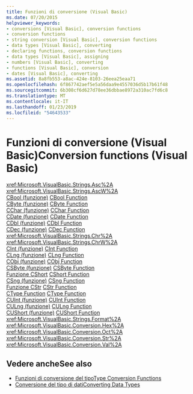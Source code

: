 ```yaml
---
title: Funzioni di conversione (Visual Basic)
ms.date: 07/20/2015
helpviewer_keywords:
- conversions [Visual Basic], conversion functions
- conversion functions
- string conversion [Visual Basic], conversion functions
- data types [Visual Basic], converting
- declaring functions, conversion functions
- data types [Visual Basic], assigning
- numbers [Visual Basic], converting
- functions [Visual Basic], conversion
- dates [Visual Basic], converting
ms.assetid: 8a8fb553-a8ac-424e-8103-26eea25eaa71
ms.openlocfilehash: 6f867742aef5e5a56daa9e4557036d5b17b61f48
ms.sourcegitcommit: 6b308cf6d627d78ee36dbbae8972a310ac7fd6c8
ms.translationtype: MT
ms.contentlocale: it-IT
ms.lasthandoff: 01/23/2019
ms.locfileid: "54643533"
---
```

# <a name="conversion-functions-visual-basic"></a><span data-ttu-id="e2fd1-102">Funzioni di conversione (Visual Basic)</span><span class="sxs-lookup"><span data-stu-id="e2fd1-102">Conversion functions (Visual Basic)</span></span>

<xref:Microsoft.VisualBasic.Strings.Asc%2A>   
<xref:Microsoft.VisualBasic.Strings.AscW%2A>   
<span data-ttu-id="e2fd1-103">[CBool (funzione)](../../../visual-basic/language-reference/functions/type-conversion-functions.md) </span><span class="sxs-lookup"><span data-stu-id="e2fd1-103">[CBool Function](../../../visual-basic/language-reference/functions/type-conversion-functions.md) </span></span>  
<span data-ttu-id="e2fd1-104">[CByte (funzione)](../../../visual-basic/language-reference/functions/type-conversion-functions.md) </span><span class="sxs-lookup"><span data-stu-id="e2fd1-104">[CByte Function](../../../visual-basic/language-reference/functions/type-conversion-functions.md) </span></span>  
<span data-ttu-id="e2fd1-105">[CChar (funzione)](../../../visual-basic/language-reference/functions/type-conversion-functions.md) </span><span class="sxs-lookup"><span data-stu-id="e2fd1-105">[CChar Function](../../../visual-basic/language-reference/functions/type-conversion-functions.md) </span></span>  
<span data-ttu-id="e2fd1-106">[CDate (funzione)](../../../visual-basic/language-reference/functions/type-conversion-functions.md) </span><span class="sxs-lookup"><span data-stu-id="e2fd1-106">[CDate Function](../../../visual-basic/language-reference/functions/type-conversion-functions.md) </span></span>  
<span data-ttu-id="e2fd1-107">[CDbl (funzione)](../../../visual-basic/language-reference/functions/type-conversion-functions.md) </span><span class="sxs-lookup"><span data-stu-id="e2fd1-107">[CDbl Function](../../../visual-basic/language-reference/functions/type-conversion-functions.md) </span></span>  
<span data-ttu-id="e2fd1-108">[CDec (funzione)](../../../visual-basic/language-reference/functions/type-conversion-functions.md) </span><span class="sxs-lookup"><span data-stu-id="e2fd1-108">[CDec Function](../../../visual-basic/language-reference/functions/type-conversion-functions.md) </span></span>  
<xref:Microsoft.VisualBasic.Strings.Chr%2A>   
<xref:Microsoft.VisualBasic.Strings.ChrW%2A>   
<span data-ttu-id="e2fd1-109">[CInt (funzione)](../../../visual-basic/language-reference/functions/type-conversion-functions.md) </span><span class="sxs-lookup"><span data-stu-id="e2fd1-109">[CInt Function](../../../visual-basic/language-reference/functions/type-conversion-functions.md) </span></span>  
<span data-ttu-id="e2fd1-110">[CLng (funzione)](../../../visual-basic/language-reference/functions/type-conversion-functions.md) </span><span class="sxs-lookup"><span data-stu-id="e2fd1-110">[CLng Function](../../../visual-basic/language-reference/functions/type-conversion-functions.md) </span></span>  
<span data-ttu-id="e2fd1-111">[CObj (funzione)](../../../visual-basic/language-reference/functions/type-conversion-functions.md) </span><span class="sxs-lookup"><span data-stu-id="e2fd1-111">[CObj Function](../../../visual-basic/language-reference/functions/type-conversion-functions.md) </span></span>  
<span data-ttu-id="e2fd1-112">[CSByte (funzione)](../../../visual-basic/language-reference/functions/type-conversion-functions.md) </span><span class="sxs-lookup"><span data-stu-id="e2fd1-112">[CSByte Function](../../../visual-basic/language-reference/functions/type-conversion-functions.md) </span></span>  
<span data-ttu-id="e2fd1-113">[Funzione CShort](../../../visual-basic/language-reference/functions/type-conversion-functions.md) </span><span class="sxs-lookup"><span data-stu-id="e2fd1-113">[CShort Function](../../../visual-basic/language-reference/functions/type-conversion-functions.md) </span></span>  
<span data-ttu-id="e2fd1-114">[CSng (funzione)](../../../visual-basic/language-reference/functions/type-conversion-functions.md) </span><span class="sxs-lookup"><span data-stu-id="e2fd1-114">[CSng Function](../../../visual-basic/language-reference/functions/type-conversion-functions.md) </span></span>  
<span data-ttu-id="e2fd1-115">[Funzione CStr](../../../visual-basic/language-reference/functions/type-conversion-functions.md) </span><span class="sxs-lookup"><span data-stu-id="e2fd1-115">[CStr Function](../../../visual-basic/language-reference/functions/type-conversion-functions.md) </span></span>  
<span data-ttu-id="e2fd1-116">[CType Function](../../../visual-basic/language-reference/functions/ctype-function.md) </span><span class="sxs-lookup"><span data-stu-id="e2fd1-116">[CType Function](../../../visual-basic/language-reference/functions/ctype-function.md) </span></span>  
<span data-ttu-id="e2fd1-117">[CUInt (funzione)](../../../visual-basic/language-reference/functions/type-conversion-functions.md) </span><span class="sxs-lookup"><span data-stu-id="e2fd1-117">[CUInt Function](../../../visual-basic/language-reference/functions/type-conversion-functions.md) </span></span>  
<span data-ttu-id="e2fd1-118">[CULng (funzione)](../../../visual-basic/language-reference/functions/type-conversion-functions.md) </span><span class="sxs-lookup"><span data-stu-id="e2fd1-118">[CULng Function](../../../visual-basic/language-reference/functions/type-conversion-functions.md) </span></span>  
<span data-ttu-id="e2fd1-119">[CUShort (funzione)](../../../visual-basic/language-reference/functions/type-conversion-functions.md) </span><span class="sxs-lookup"><span data-stu-id="e2fd1-119">[CUShort Function](../../../visual-basic/language-reference/functions/type-conversion-functions.md) </span></span>  
<xref:Microsoft.VisualBasic.Strings.Format%2A>   
<xref:Microsoft.VisualBasic.Conversion.Hex%2A>   
<xref:Microsoft.VisualBasic.Conversion.Oct%2A>   
<xref:Microsoft.VisualBasic.Conversion.Str%2A>   
<xref:Microsoft.VisualBasic.Conversion.Val%2A>

## <a name="see-also"></a><span data-ttu-id="e2fd1-120">Vedere anche</span><span class="sxs-lookup"><span data-stu-id="e2fd1-120">See also</span></span>

- [<span data-ttu-id="e2fd1-121">Funzioni di conversione del tipo</span><span class="sxs-lookup"><span data-stu-id="e2fd1-121">Type Conversion Functions</span></span>](../../../visual-basic/language-reference/functions/type-conversion-functions.md)
- [<span data-ttu-id="e2fd1-122">Conversione del tipo di dati</span><span class="sxs-lookup"><span data-stu-id="e2fd1-122">Converting Data Types</span></span>](../../../visual-basic/programming-guide/concepts/linq/converting-data-types.md)
